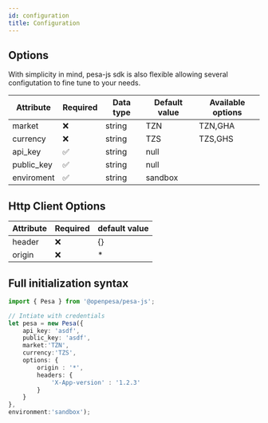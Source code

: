 ```yaml
---
id: configuration
title: Configuration
---
```


## Options

With simplicity in mind, pesa-js sdk is also flexible allowing several configutation to fine tune to your needs.

<!-- With only three requied attirbutes  -->

| Attribute  | Required | Data type | Default value | Available options |
| ---------- | -------- | --------- | ------------- | ----------------- |
| market     | ❌       | string    | TZN           | TZN,GHA           |
| currency   | ❌       | string    | TZS           | TZS,GHS           |
| api_key    | ✅       | string    | null          |                   |
| public_key | ✅       | string    | null          |                   |
| enviroment | ✅       | string    | sandbox       |                   |

## Http Client Options

<!-- ```ts
client_options?: Array<string>;
``` -->

| Attribute | Required | default value |
| --------- | -------- | ------------- |
| header    | ❌       | {}            |
| origin    | ❌       | \*            |

## Full initialization syntax

```ts
import { Pesa } from '@openpesa/pesa-js';

// Intiate with credentials
let pesa = new Pesa({
    api_key: 'asdf',
    public_key: 'asdf',
    market:'TZN',
    currency:'TZS',
    options: {
        origin : '*',
        headers: {
            'X-App-version' : '1.2.3'
        }
    }
},
environment:'sandbox');
```
